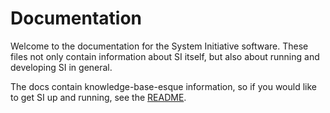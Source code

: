 # Documentation

Welcome to the documentation for the System Initiative software.
These files not only contain information about SI itself, but also about running and developing SI in general.

The docs contain knowledge-base-esque information, so if you would like to get SI up and running, see the [README](../README.md).